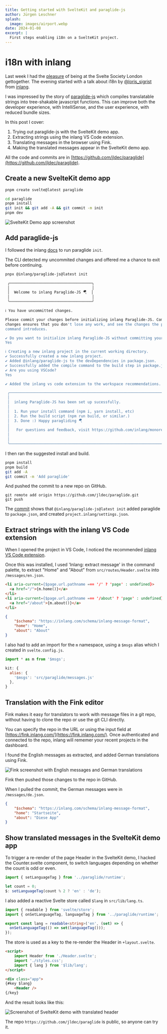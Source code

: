 ```yaml
---
title: Getting started with SvelteKit and paraglide-js
author: Jürgen Leschner
splash:
  image: images/airport.webp
date: 2024-01-08
excerpt: |
  First steps enabling i18n on a SvelteKit project.
---
```


# i18n with inlang

Last week I had the [pleasure](the-web-it-for-everyone.md) of being at the Svelte Society London gettogether. The evening started with a talk about i18n by [@loris_sigrist](https://twitter.com/loris_sigrist) from [inlang](https://inlang.com/).

I was impressed by the story of [paraglide-js](https://inlang.com/m/gerre34r/library-inlang-paraglideJs) which compiles translatable strings into tree-shakable javascript functions. This can improve both the developer experience, with IntelliSense, and the user experience, with reduced bundle sizes.

In this post I cover:
  1. Trying out paraglide-js with the SvelteKit demo app.
  2. Extracting strings using the inlang VS Code extension.
  3. Translating messages in the browser using Fink.
  4. Making the translated messages appear in the SvelteKit demo app.

All the code and commits are in [https://github.com/jldec/paraglide](https://github.com/jldec/paraglide).

## Create a new SvelteKit demo app

```sh
pnpm create svelte@latest paraglide

cd paraglide
pnpm install
git init && git add -A && git commit -m init
pnpm dev
```

![SvelteKit Demo app screenshot](images/sveltekit-demo.webp)

## Add paraglide-js
I followed the inlang [docs](https://inlang.com/m/gerre34r/library-inlang-paraglideJs#getting-started) to run paraglide `init`.

The CLI detected my uncommited changes and offered me a chance to exit before continuing.
```sh
pnpx @inlang/paraglide-js@latest init

 ╭─────────────────────────────────────╮
 │                                     │
 │  Welcome to inlang Paraglide-JS 🪂  │
 │                                     │
 ╰─────────────────────────────────────╯

ℹ You have uncommitted changes.

Please commit your changes before initializing inlang Paraglide-JS. Committing outstanding 
changes ensures that you don't lose any work, and see the changes the paraglide-js init 
command introduces.

✔ Do you want to initialize inlang Paraglide-JS without committing your current changes?
Yes

ℹ Creating a new inlang project in the current working directory.
✔ Successfully created a new inlang project.
✔ Added @inlang/paraglide-js to the devDependencies in package.json.
✔ Successfully added the compile command to the build step in package.json.
✔ Are you using VSCode?
Yes

✔ Added the inlang vs code extension to the workspace recommendations.

 ╭──────────────────────────────────────────────────────────────────────────────────────╮
 │                                                                                      │
 │  inlang Paraglide-JS has been set up sucessfully.                                    │
 │                                                                                      │
 │  1. Run your install command (npm i, yarn install, etc)                              │
 │  2. Run the build script (npm run build, or similar.)                                │
 │  3. Done :) Happy paragliding 🪂                                                     │
 │                                                                                      │
 │   For questions and feedback, visit https://github.com/inlang/monorepo/discussions.  │
 │                                                                                      │
 │                                                                                      │
 ╰──────────────────────────────────────────────────────────────────────────────────────╯
```

I then ran the suggested install and build.
```sh
pnpm install
pnpm build
git add -A
git commit -m 'Add paraglide'
```

And pushed the commit to a new repo on GitHub.
```
git remote add origin https://github.com/jldec/paraglide.git
git push
```

The [commit](https://github.com/jldec/paraglide/commit/548a1a85b13435d93bde99368148dd417f77b50c) shows that `@inlang/paraglide-js@latest init` added paraglide to `package.json`, and created `project.inlang/settings.json`.

## Extract strings with the inlang VS Code extension
When I opened the project in VS Code, I noticed the recommended [inlang VS Code extension](https://inlang.com/m/r7kp499g/app-inlang-ideExtension).

Once this was installed, I used 'Inlang: extract message' in the command palette, to extract "Home" and "About" from `src/routes/Header.svelte` into `/messages/en.json`.

```html
<li aria-current={$page.url.pathname === '/' ? 'page' : undefined}>
  <a href="/">{m.home()}</a>
</li>
<li aria-current={$page.url.pathname === '/about' ? 'page' : undefined}>
  <a href="/about">{m.about()}</a>
</li>
```

```json
{
	"$schema": "https://inlang.com/schema/inlang-message-format",
	"home": "Home",
	"about": "About"
}
```

I also had to add an import for the `m` namespace, using a `$msgs` alias which I created in `svelte.config.js`.

```js
import * as m from '$msgs';
```

```js
kit: {
  alias: {
    '$msgs': 'src/paraglide/messages.js'
  },
}
```

## Translation with the Fink editor
Fink makes it easy for translators to work with message files in a git repo, without having to clone the repo or use the git CLI directly.

You can specify the repo in the URL or using the input field at [https://fink.inlang.com/](https://fink.inlang.com/). Once authenticated and connected to the repo, inlang will rememer your recent projects in the dashboard.

I found the English messages as extracted, and added German translations using Fink.

![Fink screenshot with English messages and German translations](images/fink-deutsch.webp)

Fink then pushed those changes to the repo in GitHub.

When I pulled the commit, the German messages were in `/messages/de.json`.

```json
{
	"$schema": "https://inlang.com/schema/inlang-message-format",
	"home": "Startseite",
	"about": "Diese App"
}
```

## Show translated messages in the SvelteKit demo app

To trigger a re-render of the page Header in the SvelteKit demo, I hacked the Counter.svelte component, to switch languages depending on whether the count is odd or even.

```ts
import { setLanguageTag } from '../paraglide/runtime';

let count = 0;
$: setLanguageTag(count % 2 ? 'en' : 'de');
```

I also added a reactive Svelte store called `$lang` in `src/lib/lang.ts`.

```ts
import { readable } from 'svelte/store';
import { onSetLanguageTag, languageTag } from '../paraglide/runtime';

export const lang = readable<string>('en', (set) => {
  onSetLanguageTag(() => set(languageTag()));
});
```

The store is used as a key to the re-render the Header in `+layout.svelte`.

```html
<script>
	import Header from './Header.svelte';
	import './styles.css';
	import { lang } from '$lib/lang';
</script>

<div class="app">
{#key $lang}
	<Header />
{/key}
```

And the result looks like this:

![Screenshot of SvelteKit demo with translated header](images/translated-demo-header.webp)

The repo `https://github.com/jldec/paraglide` is public, so anyone can try it.























